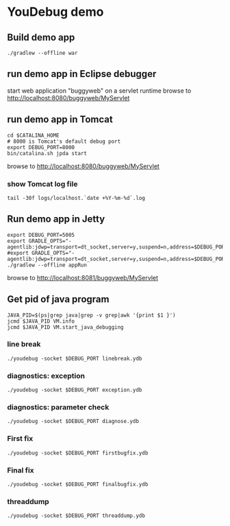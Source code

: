 # YouDebug demo

## Build demo app

    ./gradlew --offline war

## run demo app in Eclipse debugger
start web application "buggyweb" on a servlet runtime
browse to [http://localhost:8080/buggyweb/MyServlet](http://localhost:8080/buggyweb/MyServlet)

## run demo app in Tomcat

    cd $CATALINA_HOME
    # 8000 is Tomcat's default debug port
    export DEBUG_PORT=8000
    bin/catalina.sh jpda start

browse to [http://localhost:8080/buggyweb/MyServlet](http://localhost:8080/buggyweb/MyServlet)

### show Tomcat log file

    tail -30f logs/localhost.`date +%Y-%m-%d`.log


## Run demo app in Jetty

    export DEBUG_PORT=5005
    export GRADLE_OPTS="-agentlib:jdwp=transport=dt_socket,server=y,suspend=n,address=$DEBUG_PORT"
    #export GRADLE_OPTS="-agentlib:jdwp=transport=dt_socket,server=y,suspend=n,address=$DEBUG_PORT,onjcmd=y"
    ./gradlew --offline appRun


browse to [http://localhost:8081/buggyweb/MyServlet](http://localhost:8081/buggyweb/MyServlet)

## Get pid of java program

    JAVA_PID=$(ps|grep java|grep -v grep|awk '{print $1 }')
    jcmd $JAVA_PID VM.info
    jcmd $JAVA_PID VM.start_java_debugging


### line break

    ./youdebug -socket $DEBUG_PORT linebreak.ydb

### diagnostics: exception

    ./youdebug -socket $DEBUG_PORT exception.ydb


### diagnostics: parameter check

    ./youdebug -socket $DEBUG_PORT diagnose.ydb

### First fix

    ./youdebug -socket $DEBUG_PORT firstbugfix.ydb

### Final fix

    ./youdebug -socket $DEBUG_PORT finalbugfix.ydb

### threaddump

    ./youdebug -socket $DEBUG_PORT threaddump.ydb

